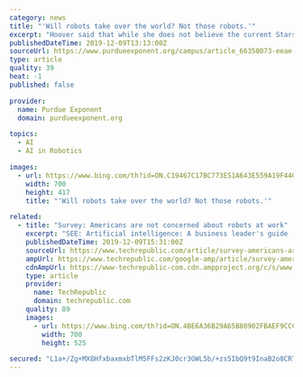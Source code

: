 ```yaml
---
category: news
title: "'Will robots take over the world? Not those robots.'"
excerpt: "Hoover said that while she does not believe the current Starship robots will replace delivery workers, future innovations might. She referenced movies like ‘Star Wars’ and ‘Artificial Intelligence,’ which feature sci-fi technologies. “I do worry about that with technologies — taking away human positions,” she said. “People need ..."
publishedDateTime: 2019-12-09T13:13:00Z
sourceUrl: https://www.purdueexponent.org/campus/article_66350073-eeae-5241-aa43-14abca9624ec.html
type: article
quality: 39
heat: -1
published: false

provider:
  name: Purdue Exponent
  domain: purdueexponent.org

topics:
  - AI
  - AI in Robotics

images:
  - url: https://www.bing.com/th?id=ON.C19467C17BC773E51A643E559A19F440
    width: 700
    height: 417
    title: "'Will robots take over the world? Not those robots.'"

related:
  - title: "Survey: Americans are not concerned about robots at work"
    excerpt: "SEE: Artificial intelligence: A business leader's guide (free PDF) While that may be the case, demographics play a key role in Americans' perception of robots in the workplace, said Tara Chklovski, founder and CEO of Technovation, a global technology education nonprofit aimed at empowering girls in low-income communities. Technovation ..."
    publishedDateTime: 2019-12-09T15:31:00Z
    sourceUrl: https://www.techrepublic.com/article/survey-americans-are-not-concerned-about-robots-at-work/
    ampUrl: https://www.techrepublic.com/google-amp/article/survey-americans-are-not-concerned-about-robots-at-work/
    cdnAmpUrl: https://www-techrepublic-com.cdn.ampproject.org/c/s/www.techrepublic.com/google-amp/article/survey-americans-are-not-concerned-about-robots-at-work/
    type: article
    provider:
      name: TechRepublic
      domain: techrepublic.com
    quality: 89
    images:
      - url: https://www.bing.com/th?id=ON.4BE6A36B29A65B80902FBAEF9CCCA6F0
        width: 700
        height: 525

secured: "L1a+/Zg+MX8HfxbaxmxbTlM5FFs2zKJ0cr3GWL5b/+zs5IbQ9t9InaB2o8CRT4kT+d3kiXkQKdI2l6XEnl+znoHgGLPJeigdVViXs2k4QiuaJrk5amrO71AtFd7SVOkT3A4fOmQ+TGkWMQoEqwtbepiDOqGkdnSlkp64SZ0y1kQKW7t8cEfUrj5kjGxjoWS88yNN7PXL2wN9TxLNS9j4sVqn6K/GYW2Ft4wpq6fhvGik7zJ9Uix0/arErwbEqaGhIEec1xbjDGanO/ZG1RILdA==;Glh2Ta7hCWVqlgUXq9SRIA=="
---
```


